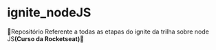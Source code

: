 # ignite_nodeJS

🚀Repositório Referente a todas as etapas do ignite da trilha sobre node JS<b>(Curso da Rocketseat)</b>🚀
